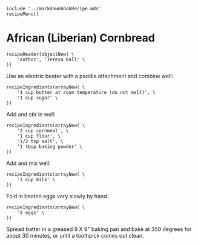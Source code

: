~~~ markdown-script
include '../markdownBookRecipe.mds'
recipeMenu()
~~~

# African (Liberian) Cornbread

~~~ markdown-script
recipeHeader(objectNew( \
    'author', 'Teresa Ball' \
))
~~~

Use an electric beater with a paddle attachment and combine well:

~~~ markdown-script
recipeIngredients(arrayNew( \
    '1 cup butter at room temperature (do not melt)', \
    '1 cup sugar' \
))
~~~

Add and stir in well:

~~~ markdown-script
recipeIngredients(arrayNew( \
    '2 cup cornmeal', \
    '1 cup flour', \
    '1/2 tsp salt', \
    '1 tbsp baking powder' \
))
~~~

Add and mix well:

~~~ markdown-script
recipeIngredients(arrayNew( \
    '1 cup milk' \
))
~~~

Fold in beaten eggs very slowly by hand.

~~~ markdown-script
recipeIngredients(arrayNew( \
    '2 eggs' \
))
~~~

Spread batter in a greased 9 X 9" baking pan and bake at 350 degrees for about 30 minutes, or until
a toothpick comes out clean.

